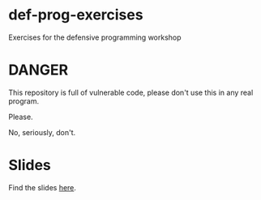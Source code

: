 # def-prog-exercises

Exercises for the defensive programming workshop

# DANGER

This repository is full of vulnerable code, please don't use this in any real program.

Please.

No, seriously, don't.

# Slides

Find the slides [here](https://docs.google.com/presentation/d/17vnw2fG2L7jz7WFilGpa-UvVHwDbpR1-Ocu3kGRgREI/edit?usp=sharing).

